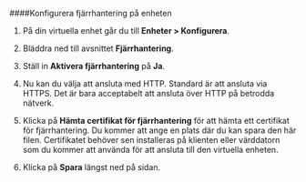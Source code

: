 
####Konfigurera fjärrhantering på enheten

1. På din virtuella enhet går du till **Enheter > Konfigurera**.

2. Bläddra ned till avsnittet **Fjärrhantering**.

3. Ställ in **Aktivera fjärrhantering** på **Ja**.

4. Nu kan du välja att ansluta med HTTP. Standard är att ansluta via HTTPS. Det är bara acceptabelt att ansluta över HTTP på betrodda nätverk.

5. Klicka på **Hämta certifikat för fjärrhantering** för att hämta ett certifikat för fjärrhantering. Du kommer att ange en plats där du kan spara den här filen. Certifikatet behöver sen installeras på klienten eller värddatorn som du kommer att använda för att ansluta till den virtuella enheten.

6. Klicka på **Spara** längst ned på sidan.


<!--HONumber=Jun16_HO2-->


